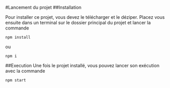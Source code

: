 #Lancement du projet
##Installation

Pour installer ce projet, vous devez le télécharger et le déziper.
Placez vous ensuite dans un terminal sur le dossier principal du projet et lancer la commande 
```
npm install
```
ou
```
npm i
```

##Execution
Une fois le projet installé, vous pouvez lancer son exécution avec la commande
```
npm start
```